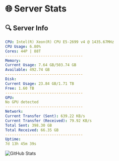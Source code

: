 # 🌐 Server Stats
## 🔍 Server Info
```yaml
CPU: Intel(R) Xeon(R) CPU E5-2699 v4 @ 1435.67MHz
CPU Usage: 6.80%
Cores: 44P | 88T
-----------------------------------
Memory:
Current Usage: 7.64 GB/503.74 GB
Available: 492.74 GB
-----------------------------------
Disk:
Current Usage: 23.84 GB/1.71 TB
Free: 1.60 TB
-----------------------------------
GPU:
No GPU detected
-----------------------------------
Network:
Current Transfer (Sent): 639.22 KB/s
Current Transfer (Received): 79.92 KB/s
Total Sent: 398.30 GB
Total Received: 66.35 GB
-----------------------------------
Uptime:
7d 13h 45m 39s
```
![GitHub Stats](https://img.shields.io/badge/Updated-2025-04-27_06:54:27-blue)